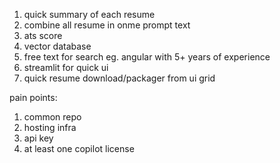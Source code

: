 1. quick summary of each resume
2. combine all resume in onme prompt text 
3. ats score
4. vector database
5. free text for search eg. angular with 5+ years of experience
6. streamlit for quick ui
7. quick resume download/packager from ui grid



pain points:
1. common repo
2. hosting infra
3. api key
4. at least one copilot license